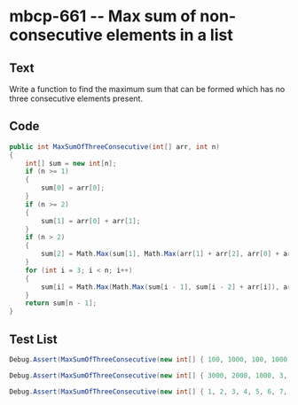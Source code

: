 # mbcp-661 -- Max sum of non-consecutive elements in a list

## Text

Write a function to find the maximum sum that can be formed which has no three consecutive elements present.

## Code

```csharp
public int MaxSumOfThreeConsecutive(int[] arr, int n) 
{
    int[] sum = new int[n];
    if (n >= 1) 
    {
        sum[0] = arr[0];
    }
    if (n >= 2) 
    {
        sum[1] = arr[0] + arr[1];
    }
    if (n > 2) 
    {
        sum[2] = Math.Max(sum[1], Math.Max(arr[1] + arr[2], arr[0] + arr[2]));
    }
    for (int i = 3; i < n; i++) 
    {
        sum[i] = Math.Max(Math.Max(sum[i - 1], sum[i - 2] + arr[i]), arr[i] + arr[i - 1] + sum[i - 3]);
    }
    return sum[n - 1];
}
```

## Test List

```csharp
Debug.Assert(MaxSumOfThreeConsecutive(new int[] { 100, 1000, 100, 1000, 1 }, 5) == 2101);
```

```csharp
Debug.Assert(MaxSumOfThreeConsecutive(new int[] { 3000, 2000, 1000, 3, 10 }, 5) == 5013);
```

```csharp
Debug.Assert(MaxSumOfThreeConsecutive(new int[] { 1, 2, 3, 4, 5, 6, 7, 8 }, 8) == 27);
```
